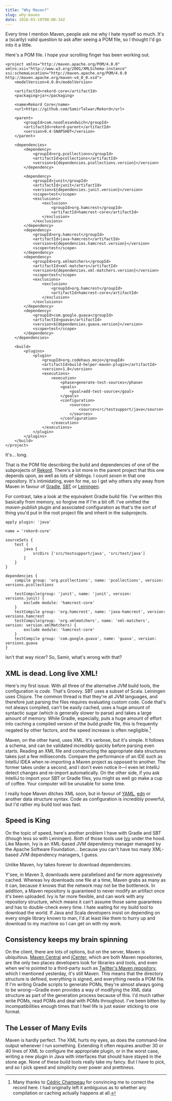 ```yaml
---
title: "Why Maven?"
slug: why-maven
date: 2016-03-10T08:00:34Z
---
```


Every time I mention Maven, people ask me why I hate myself so much. It's a (scarily) valid question to ask after seeing a POM file, so I thought I'd go into it a little.

Here's a POM file. I hope your scrolling finger has been working out.

<!--more-->

    <project xmlns="http://maven.apache.org/POM/4.0.0" xmlns:xsi="http://www.w3.org/2001/XMLSchema-instance" xsi:schemaLocation="http://maven.apache.org/POM/4.0.0 http://maven.apache.org/maven-v4_0_0.xsd">
        <modelVersion>4.0.0</modelVersion>

        <artifactId>rekord-core</artifactId>
        <packaging>jar</packaging>

        <name>Rekord Core</name>
        <url>https://github.com/SamirTalwar/Rekord</url>

        <parent>
            <groupId>com.noodlesandwich</groupId>
            <artifactId>rekord-parent</artifactId>
            <version>0.4-SNAPSHOT</version>
        </parent>

        <dependencies>
            <dependency>
                <groupId>org.pcollections</groupId>
                <artifactId>pcollections</artifactId>
                <version>${dependencies.pcollections.version}</version>
            </dependency>

            <dependency>
                <groupId>junit</groupId>
                <artifactId>junit</artifactId>
                <version>${dependencies.junit.version}</version>
                <scope>test</scope>
                <exclusions>
                    <exclusion>
                        <groupId>org.hamcrest</groupId>
                        <artifactId>hamcrest-core</artifactId>
                    </exclusion>
                </exclusions>
            </dependency>
            <dependency>
                <groupId>org.hamcrest</groupId>
                <artifactId>java-hamcrest</artifactId>
                <version>${dependencies.hamcrest.version}</version>
                <scope>test</scope>
            </dependency>
            <dependency>
                <groupId>org.xmlmatchers</groupId>
                <artifactId>xml-matchers</artifactId>
                <version>${dependencies.xml-matchers.version}</version>
                <scope>test</scope>
                <exclusions>
                    <exclusion>
                        <groupId>org.hamcrest</groupId>
                        <artifactId>hamcrest-core</artifactId>
                    </exclusion>
                </exclusions>
            </dependency>
            <dependency>
                <groupId>com.google.guava</groupId>
                <artifactId>guava</artifactId>
                <version>${dependencies.guava.version}</version>
                <scope>test</scope>
            </dependency>
        </dependencies>

        <build>
            <plugins>
                <plugin>
                    <groupId>org.codehaus.mojo</groupId>
                    <artifactId>build-helper-maven-plugin</artifactId>
                    <version>1.8</version>
                    <executions>
                        <execution>
                            <phase>generate-test-sources</phase>
                            <goals>
                                <goal>add-test-source</goal>
                            </goals>
                            <configuration>
                                <sources>
                                    <source>src/testsupport/java</source>
                                </sources>
                            </configuration>
                        </execution>
                    </executions>
                </plugin>
            </plugins>
        </build>
    </project>

It's… long.

That is the POM file describing the build and dependencies of one of the subprojects of [Rekord][]. There's a lot more in the parent project that this one depends upon, as well as lots of siblings. I count *seven* in that one repository. It's intimidating, even for me, so I get why others shy away from Maven in favour of [Gradle][], [SBT][] or [Leiningen][].

For contrast, take a look at the equivalent Gradle build file. I've written this basically from memory, so forgive me if I'm a bit off. I've omitted the *maven-publish* plugin and associated configuration as that's the sort of thing you'd put in the root project file and inherit in the subprojects.

    apply plugin: 'java'

    name = 'rekord-core'

    sourceSets {
        test {
            java {
                srcDirs ['src/testsupport/java', 'src/test/java']
            }
        }
    }

    dependencies {
        compile group: 'org.pcollections', name: 'pcollections', version: versions.pcollections

        testCompile(group: 'junit', name: 'junit', version: versions.junit) {
            exclude module: 'hamcrest-core'
        }
        testCompile group: 'org.hamcrest', name: 'java-hamcrest', version: versions.hamcrest
        testCompile(group: 'org.xmlmatchers', name: 'xml-matchers', version: version.xmlMatchers) {
            exclude module: 'hamcrest-core'
        }
        testCompile group: 'com.google.guava', name: 'guava', version: versions.guava
    }

Isn't that way nicer? So, Samir, what's wrong with that?

## XML is dead. Long live XML!

Here's my first issue. With all three of the alternative JVM build tools, the configuration is *code*. That's Groovy. SBT uses a subset of Scala. Leiningen uses Clojure. The common thread is that they're all JVM languages, and therefore just parsing the files requires evaluating custom code. Code that's not always compiled, can't be easily cached, uses a huge amount of syntactic sugar (which is generally slower to parse) and takes a large amount of memory. While Gradle, especially, puts a huge amount of effort into caching a compiled version of the *build.gradle* file, this is frequently negated by other factors, and the speed increase is often negligible.[^Thanks to @CedricChampeau]

Maven, on the other hand, uses XML. It's verbose, but it's simple. It follows a schema, and can be validated incredibly quickly before parsing even starts. Reading an XML file and constructing the appropriate data structures takes just a few milliseconds. Compare the performance of an IDE such as IntelliJ IDEA when re-importing a Maven project as opposed to another. The former takes under a second, and I don't even notice it—I even let IntelliJ detect changes and re-import automatically. On the other side, if you ask IntelliJ to import your SBT or Gradle files, you might as well go make a cup of coffee. Your computer will be unusable for some time.

I really hope Maven ditches XML soon, but in favour of [YAML][], [edn][] or another data structure syntax. Code as configuration is incredibly powerful, but I'd rather my build tool was fast.

[^Thanks to @CedricChampeau]: Many thanks to [Cédric Champeau][@CedricChampeau] for convincing me to correct the record here. I had originally left it ambiguous as to whether any compilation or caching actually happens at all.

[@CedricChampeau]: https://twitter.com/CedricChampeau

## Speed is King

On the topic of speed, here's another problem I have with Gradle and SBT (though less so with Leiningen). Both of those tools use [Ivy][] under the hood. Like Maven, Ivy is an XML-based JVM dependency manager managed by the Apache Software Foundation… because you can't have too many XML-based JVM dependency managers, I guess.

Unlike Maven, Ivy takes forever to download dependencies.

Y'see, in Maven 3, downloads were parallelised and far more aggressively cached. Whereas Ivy downloads one file at a time, Maven grabs as many as it can, because it knows that the network may not be the bottleneck. In addition, a Maven repository is guaranteed to never modify an artifact once it's been uploaded. Ivy is far more flexible, and can work with any repository structure, which means it can't assume those same guarantees and has to double-check every time. I hate waiting for my build tool to download the world. If Java and Scala developers insist on depending on every single library known to man, I'd at least like them to hurry up and download to my machine so I can get on with my work.

## Consistency keeps my brain spinning

On the client, there are lots of options, but on the server, Maven is ubiquitous. [Maven Central][] and [jCenter][], which are both Maven repositories, are the only two places developers look for libraries and tools, and even when we're pointed to a third-party such as [Twitter's Maven repository][], which I mentioned yesterday, it's still Maven. This means that the directory structure is defined, everything is signed, and everything needs a POM file. If I'm writing Gradle scripts to generate POMs, they're almost always going to be wrong—Gradle even provides a way of modifying the XML data structure as part of the generation process because of this. I'd much rather write POMs, read POMs and deal with POMs throughout. I've been bitten by incompatibilities enough times that I feel life is just easier sticking to one format.

## The Lesser of Many Evils

Maven is hardly perfect. The XML hurts my eyes, as does the command-line output whenever I run something. Extending it often requires another 30 or 40 lines of XML to configure the appropriate plugin, or in the worst case, writing a new plugin in Java with interfaces that should have stayed in the stone age. None of these build tools really take my fancy. But I have to pick, and so I pick speed and simplicity over power and prettiness.

[Rekord]: https://github.com/SamirTalwar/Rekord

[Gradle]: http://gradle.org/
[Ivy]: https://ant.apache.org/ivy/
[Leiningen]: http://leiningen.org/
[SBT]: http://www.scala-sbt.org/

[Maven Central]: https://search.maven.org/
[jCenter]: https://bintray.com/bintray/jcenter
[Twitter's Maven repository]: https://maven.twttr.com/

[YAML]: http://www.yaml.org/
[edn]: https://github.com/edn-format/edn
